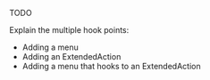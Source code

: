 TODO

Explain the multiple hook points:

- Adding a menu
- Adding an ExtendedAction
- Adding a menu that hooks to an ExtendedAction

